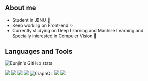 <!--
**Eunjnnn/Eunjnnn** is a ✨ _special_ ✨ repository because its `README.md` (this file) appears on your GitHub profile.

Here are some ideas to get you started:

- 🔭 I’m currently working on ...
- 🌱 I’m currently learning ...
- 👯 I’m looking to collaborate on ...
- 🤔 I’m looking for help with ...
- 💬 Ask me about ...
- 📫 How to reach me: ...
- 😄 Pronouns: ...
- ⚡ Fun fact: ...
-->

## About me
- Student in JBNU 📝
- Keep working on Front-end ✨
- Currently studying on Deep Learning and Machine Learning and Specially interested in Computer Vision 👀

## Languages and Tools
![Eunjin's GitHub stats](https://github-readme-stats.vercel.app/api?username=Eunjnnn&hide=stars,issues&show_icons=true&theme=dracula)

<img src="https://img.shields.io/badge/HTML5-E34F26?style=flat-square&logo=HTML5&logoColor=white"/> <img src="https://img.shields.io/badge/CSS3-1572B6?style=flat-square&logo=CSS3&3logoColor=white"/> <img src="https://img.shields.io/badge/JavaScript-F7DF1E?style=flat-square&logo=JavaScript&logoColor=white"/> <img src="https://img.shields.io/badge/React-61DAFB?style=flat-square&logo=React&logoColor=white"/>
![GraphQL](https://img.shields.io/badge/-GraphQL-E10098?style=flat-square&logo=graphql&logoColor=white)
<img src="https://img.shields.io/badge/Python-3776AB?style=flat-square&logo=Python&logoColor=white"/> <img src="https://img.shields.io/badge/Amazon_AWS-232F3E?style=flat-square&logo=Amazon AWS&logoColor=white"/>  


<!-- ## Today's Visitors
[![Hits](https://hits.seeyoufarm.com/api/count/incr/badge.svg?url=https%3A%2F%2Fgithub.com%2FEunjnnn&count_bg=%23CDA197&title_bg=%23BE392D&icon=&icon_color=%23E7E7E7&title=hits&edge_flat=false)](https://hits.seeyoufarm.com) -->

